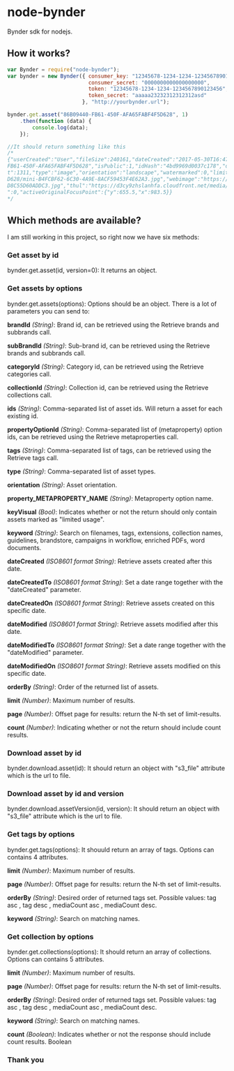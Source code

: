 # node-bynder
Bynder sdk for nodejs.

## How it works?

```javascript
var Bynder = require("node-bynder");
var bynder = new Bynder({ consumer_key: "12345678-1234-1234-1234567890123456",
                          consumer_secret: "0000000000000000000",
                          token: "12345678-1234-1234-1234567890123456",
                          token_secret: "aaaaa23232312312312asd"
                        }, "http://yourbynder.url");

bynder.get.asset("86B09440-FB61-450F-AFA65FABF4F5D628", 1)
    .then(function (data) {
        console.log(data);
    });

//It should return something like this
/*
{"userCreated":"User","fileSize":240161,"dateCreated":"2017-05-30T16:47:44Z","copyright":"","width":1967,"archive":0,"brandId":"2D389252-91A2-4EFF-967F62ED8F25382C","tags":["tags"],"id":"86B02440-
FB61-450F-AFA65FABF4F5D628","isPublic":1,"idHash":"4bd9969d0037c178","dateModified":"2017-05-31T13:10:21Z","datePublished":"2017-05-30T16:44:58Z","name":"name","description":"","extension":["jpg"],"heigh
t":1311,"type":"image","orientation":"landscape","watermarked":0,"limited":0,"thumbnails":{"mini":"https://d3cy9zaslanhfa.cloudfront.net/media/592A4778-B008-4791-8B34AA56BBFCA3C5/86209440-FB61-450F-AFA65FABF4F5
D628/mini-B4FCBF62-6C30-4A9E-8ACF59453F4E62A3.jpg","webimage":"https://d3cy9zhslanhfa.cloudfront.net/media/592A4778-B018-4791-8B34AA56BBFCA3C5/86B09440-FB61-450F-AFA65FABF4F5D628/webimage-15E4704B-54D2-4FC7-84B
D8C55D60ADDC3.jpg","thul":"https://d3cy9zhslanhfa.cloudfront.net/media/592A4778-B008-4792-8B34AA56BBFCA3C5/86B09440-FB61-450F-AFA65FABF4F5D628/thul-1790E4F3-BC4D-4608-BCBF17860057D72C.jpg"},"views":9,"downloads
":0,"activeOriginalFocusPoint":{"y":655.5,"x":983.5}}
*/

```

## Which methods are available?

I am still working in this project, so right now we have six methods:

### Get asset by id

bynder.get.asset(id, version=0): It returns an object.

### Get assets by options

bynder.get.assets(options): Options should be an object. There is a lot of parameters you can send to:

**brandId** *(String)*: Brand id, can be retrieved using the Retrieve brands and subbrands call.

**subBrandId** *(String)*: Sub-brand id, can be retrieved using the Retrieve brands and subbrands call.

**categoryId** *(String)*: Category id, can be retrieved using the Retrieve categories call.

**collectionId** *(String)*: Collection id, can be retrieved using the Retrieve collections call.

**ids** *(String)*: Comma-separated list of asset ids. Will return a asset for each existing id.

**propertyOptionId** *(String)*: Comma-separated list of (metaproperty) option ids, can be retrieved using the Retrieve metaproperties call.

**tags** *(String)*: Comma-separated list of tags, can be retrieved using the Retrieve tags call.

**type** *(String)*: Comma-separated list of asset types.

**orientation** *(String)*: Asset orientation.

**property_METAPROPERTY_NAME** *(String)*: Metaproperty option name.

**keyVisual** *(Bool)*: Indicates whether or not the return should only contain assets marked as "limited usage".

**keyword** *(String)*: Search on filenames, tags, extensions, collection names, guidelines, brandstore, campaigns in workflow, enriched PDFs, word documents.

**dateCreated** *(ISO8601 format String)*: Retrieve assets created after this date.

**dateCreatedTo** *(ISO8601 format String)*: Set a date range together with the "dateCreated" parameter.

**dateCreatedOn** *(ISO8601 format String)*: Retrieve assets created on this specific date.

**dateModified** *(ISO8601 format String)*: Retrieve assets modified after this date.

**dateModifiedTo** *(ISO8601 format String)*: Set a date range together with the "dateModified" parameter.

**dateModifiedOn** *(ISO8601 format String)*: Retrieve assets modified on this specific date.

**orderBy** *(String)*: Order of the returned list of assets.

**limit** *(Number)*: Maximum number of results.

**page** *(Number)*: Offset page for results: return the N-th set of limit-results.

**count** *(Number)*: Indicating whether or not the return should include count results.

### Download asset by id

bynder.download.asset(id): It should return an object with "s3_file" attribute which is the url to file.

### Download asset by id and version

bynder.download.assetVersion(id, version): It should return an object with "s3_file" attribute which is the url to file.

### Get tags by options

bynder.get.tags(options): It shouuld return an array of tags. Options can contains 4 attributes.

**limit** *(Number)*: Maximum number of results.

**page** *(Number)*: Offset page for results: return the N-th set of limit-results.

**orderBy** *(String)*: Desired order of returned tags set. Possible values: tag asc , tag desc , mediaCount asc , mediaCount desc. 

**keyword** *(String)*: Search on matching names.

### Get collection by options

bynder.get.collections(options): It should return an array of collections. Options can contains 5 attributes.

**limit** *(Number)*: Maximum number of results.

**page** *(Number)*: Offset page for results: return the N-th set of limit-results.

**orderBy** *(String)*: Desired order of returned tags set. Possible values: tag asc , tag desc , mediaCount asc , mediaCount desc. 

**keyword** *(String)*: Search on matching names.

**count** *(Boolean)*: Indicates whether or not the response should include count results.
Boolean

### Thank you